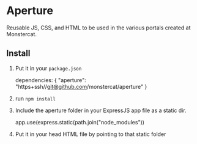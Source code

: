 # Aperture

Reusable JS, CSS, and HTML to be used in the various portals created at Monstercat.

## Install

1. Put it in your `package.json`

    dependencies: {
      "aperture": "https+ssh//git@github.com/monstercat/aperture"
    }

2. run `npm install`

3. Include the aperture folder in your ExpressJS app file as a static dir.

    app.use(express.static(path.join("node_modules"))
    
4. Put it in your head HTML file by pointing to that static folder

    <script type="text/javascript src="/aperture/js/declare.js"></script>
